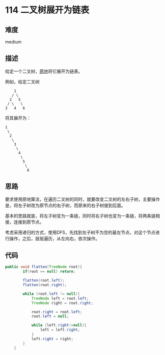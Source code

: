 # 114 二叉树展开为链表

## 难度

medium

## 描述

给定一个二叉树，[原地](https://baike.baidu.com/item/%E5%8E%9F%E5%9C%B0%E7%AE%97%E6%B3%95/8010757)将它展开为链表。

例如，给定二叉树

```
    1
   / \
  2   5
 / \   \
3   4   6
```

将其展开为：

```
1
 \
  2
   \
    3
     \
      4
       \
        5
         \
          6
```

## 思路

要求使用原地算法，在遍历二叉树的同时，就要改变二叉树的左右子树，主要操作是，将左子树改为原节点的右子树，而原来的右子树接到后面。

基本的思路就是，将左子树变为一条链，同时将右子树也变为一条链，将两条链相接，连接到原节点。

考虑采用递归的方式，使用DFS，先找到左子树不为空的最左节点，对这个节点进行操作，之后，层层遍历，从左向右，依次操作。

## 代码

```java
public void flatten(TreeNode root){
        if(root == null) return;

        flatten(root.left);
        flatten(root.right);

        while (root.left != null){
            TreeNode left = root.left;
            TreeNode right = root.right;

            root.right = root.left;
            root.left = null;

            while (left.right!=null){
                left = left.right;
            }
            left.right = right;
        }
    }
```

